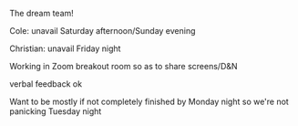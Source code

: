 The dream team!

Cole: unavail Saturday afternoon/Sunday evening

Christian: unavail Friday night

Working in Zoom breakout room so as to share screens/D&N

verbal feedback ok

Want to be mostly if not completely finished by Monday night
so we're not panicking Tuesday night
